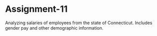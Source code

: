 # Assignment-11
Analyzing salaries of employees from the state of Connecticut.  Includes gender pay and other demographic information.
